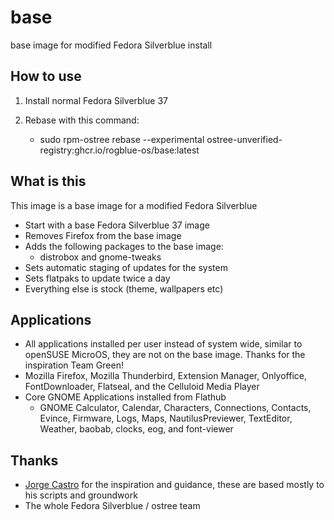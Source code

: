 # base
base image for modified Fedora Silverblue install

## How to use

1) Install normal Fedora Silverblue 37
2) Rebase with this command:

   - sudo rpm-ostree rebase --experimental ostree-unverified-registry:ghcr.io/rogblue-os/base:latest


## What is this
This image is a base image for a modified Fedora Silverblue

- Start with a base Fedora Silverblue 37 image
- Removes Firefox from the base image
- Adds the following packages to the base image:
    - distrobox and gnome-tweaks
- Sets automatic staging of updates for the system
- Sets flatpaks to update twice a day
- Everything else is stock (theme, wallpapers etc)

## Applications
- All applications installed per user instead of system wide, similar to openSUSE MicroOS, they are not on the base image. Thanks for the inspiration Team Green!
- Mozilla Firefox, Mozilla Thunderbird, Extension Manager, Onlyoffice, FontDownloader, Flatseal, and the Celluloid Media Player
- Core GNOME Applications installed from Flathub
    - GNOME Calculator, Calendar, Characters, Connections, Contacts, Evince, Firmware, Logs, Maps, NautilusPreviewer, TextEditor, Weather, baobab, clocks, eog, and font-viewer
    

## Thanks
- [Jorge Castro](https://www.github.com/castrojo) for the inspiration and guidance, these are based mostly to his scripts and groundwork
- The whole Fedora Silverblue / ostree team

